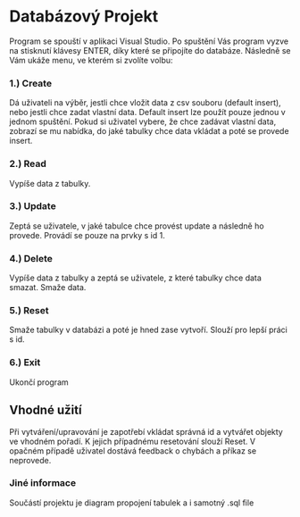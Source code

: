 # Databázový Projekt
Program se spouští v aplikaci Visual Studio. Po spuštění Vás program vyzve na stisknutí klávesy ENTER, díky které se připojíte do databáze. Následně se Vám ukáže menu,
ve kterém si zvolíte volbu:
### 1.) Create
Dá uživateli na výběr, jestli chce vložit data z csv souboru (default insert), nebo jestli chce zadat vlastní data. Default insert lze použít pouze jednou v jednom
spuštění. Pokud si uživatel vybere, že chce zadávat vlastní data, zobrazí se mu nabídka, do jaké tabulky chce data vkládat a poté se provede insert.
### 2.) Read 
Vypíše data z tabulky.
### 3.) Update 
Zeptá se uživatele, v jaké tabulce chce provést update a následně ho provede. Provádí se pouze na prvky s id 1.
### 4.) Delete 
Vypíše data z tabulky a zeptá se uživatele, z které tabulky chce data smazat. Smaže data.
### 5.) Reset
Smaže tabulky v databázi a poté je hned zase vytvoří. Slouží pro lepší práci s id.
### 6.) Exit
Ukončí program
## Vhodné užití
Při vytváření/upravování je zapotřebí vkládat správná id a vytvářet objekty ve vhodném pořadí. K jejich případnému resetování slouží Reset. V opačném případě uživatel 
dostává feedback o chybách a příkaz se neprovede.
### Jiné informace
Součástí projektu je diagram propojení tabulek a i samotný .sql file
